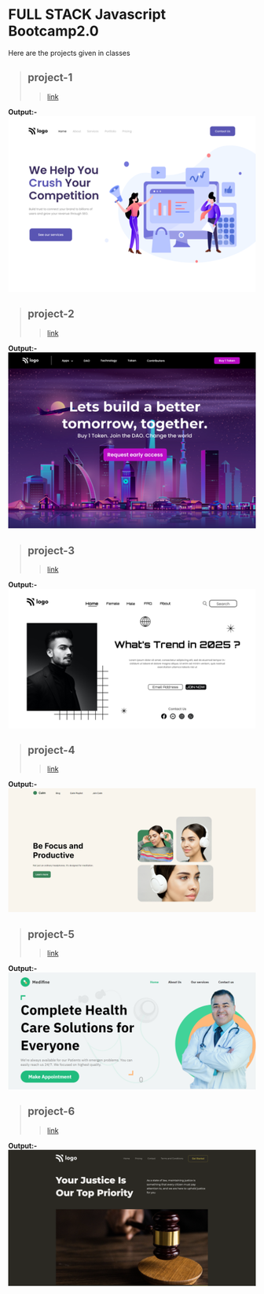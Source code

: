 # FULL STACK Javascript Bootcamp2.0
Here are the projects given in classes

>## project-1
>> [link][def]

[def]: ./Project%2001/index.html
**Output:-**
![output](./Project%2001/output.png)

>## project-2
>> [link][def]

[def]: ./Project%2002/index.html
**Output:-**
![output](./Project%2002/output.png)

>## project-3
>> [link][def]

[def]: ./Project%2003/index.html
**Output:-**
![output](./Project%2003/output.png)

>## project-4
>> [link][def]

[def]: ./Project%2004/index1.html
**Output:-**
![output](./Project%2004/output.png)

>## project-5
>> [link][def]

[def]: ./Project%2005/index.html
**Output:-**
![output](./Project%2005/output.png)

>## project-6
>> [link][def]

[def]: ./Project%2006/index.html
**Output:-**
![output](./Project%2006/output.png)
